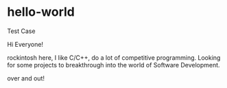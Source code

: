 # hello-world
Test Case

Hi Everyone!

rockintosh here, I like C/C++, do a lot of competitive programming.
Looking for some projects to breakthrough into the world of Software
Development.

over and out!
